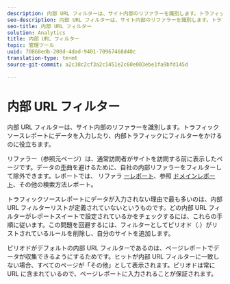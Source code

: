 ```yaml
---
description: 内部 URL フィルターは、サイト内部のリファラーを識別します。トラフィックソースレポートにデータを入力したり、内部トラフィックにフィルターをかけるのに役立ちます。
seo-description: 内部 URL フィルターは、サイト内部のリファラーを識別します。トラフィックソースレポートにデータを入力したり、内部トラフィックにフィルターをかけるのに役立ちます。
seo-title: 内部 URL フィルター
solution: Analytics
title: 内部 URL フィルター
topic: 管理ツール
uuid: 70868edb-208d-4dad-9401-70967468d40c
translation-type: tm+mt
source-git-commit: a2c38c2cf3a2c1451e2c60e003ebe1fa9bfd145d

---
```



# 内部 URL フィルター

内部 URL フィルターは、サイト内部のリファラーを識別します。トラフィックソースレポートにデータを入力したり、内部トラフィックにフィルターをかけるのに役立ちます。

リファラー（参照元ページ）は、通常訪問者がサイトを訪問する前に表示したページです。データの歪曲を避けるために、自社の内部リファラーをフィルターして除外できます。レポートでは、 リファラ [ーレポート](/help/components/c-variables/dimensionslist/reports-referrers.md)、参照 [ドメインレポート](/help/components/c-variables/dimensionslist/reports-referring-domains.md)、その他の検索方法レポート。

トラフィックソースレポートにデータが入力されない理由で最も多いのは、内部 URL フィルターリストが定義されていないというものです。どの内部 URL フィルターがレポートスイートで設定されているかをチェックするには、これらの手順に従います。この問題を回避するには、フィルターとしてピリオド（.）がリストされているルールを削除し、自分のサイトを追加します。

ピリオドがデフォルトの内部 URL フィルターであるのは、ページレポートでデータが収集できるようにするためです。ヒットが内部 URL フィルターに一致しない場合、すべてのページが「その他」として表示されます。ピリオドは常に URL に含まれているので、ページレポートに入力されることが保証されます。
